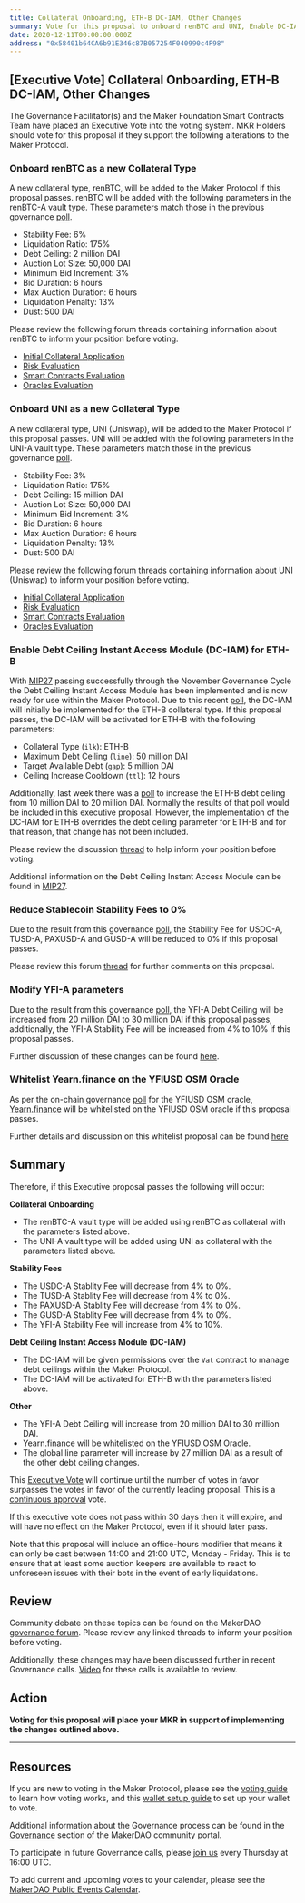 ```yaml
---
title: Collateral Onboarding, ETH-B DC-IAM, Other Changes
summary: Vote for this proposal to onboard renBTC and UNI, Enable DC-IAM for ETH-B, Reduce Stablecoin SFs to 0%, Modify YFI-A parameters, and whitelist Yearn.finance...
date: 2020-12-11T00:00:00.000Z
address: "0x58401b64CA6b91E346c87B057254F040990c4F98"
---
```

## [Executive Vote] Collateral Onboarding, ETH-B DC-IAM, Other Changes

The Governance Facilitator(s) and the Maker Foundation Smart Contracts Team have placed an Executive Vote into the voting system. MKR Holders should vote for this proposal if they support the following alterations to the Maker Protocol.

### Onboard renBTC as a new Collateral Type

A new collateral type, renBTC, will be added to the Maker Protocol if this proposal passes. renBTC will be added with the following parameters in the renBTC-A vault type. These parameters match those in the previous governance [poll](https://vote.makerdao.com/polling/QmNnd9ty#poll-detail).

* Stability Fee: 6%
* Liquidation Ratio: 175%
* Debt Ceiling: 2 million DAI
* Auction Lot Size: 50,000 DAI
* Minimum Bid Increment: 3%
* Bid Duration: 6 hours
* Max Auction Duration: 6 hours
* Liquidation Penalty: 13%
* Dust: 500 DAI

Please review the following forum threads containing information about renBTC to inform your position before voting.
* [Initial Collateral Application](https://forum.makerdao.com/t/renbtc-mip6-collateral-application/2971)
* [Risk Evaluation](https://forum.makerdao.com/t/renbtc-collateral-onboarding-risk-evaluation/5095)
* [Smart Contracts Evaluation](https://forum.makerdao.com/t/renbtc-erc20-token-smart-contract-technical-assessment/5341)
* [Oracles Evaluation](https://forum.makerdao.com/t/renbtc-collateral-onboarding-oracle-assessment-mip10c3-sp17/5377)


### Onboard UNI as a new Collateral Type

A new collateral type, UNI (Uniswap), will be added to the Maker Protocol if this proposal passes. UNI will be added with the following parameters in the UNI-A vault type. These parameters match those in the previous governance [poll](https://vote.makerdao.com/polling/QmUtaREo#poll-detail).

* Stability Fee: 3%
* Liquidation Ratio: 175%
* Debt Ceiling: 15 million DAI
* Auction Lot Size: 50,000 DAI
* Minimum Bid Increment: 3%
* Bid Duration: 6 hours
* Max Auction Duration: 6 hours
* Liquidation Penalty: 13%
* Dust: 500 DAI

Please review the following forum threads containing information about UNI (Uniswap) to inform your position before voting.
* [Initial Collateral Application](https://forum.makerdao.com/t/uni-mip6-collateral-onboarding-application/4433)
* [Risk Evaluation](https://forum.makerdao.com/t/uni-collateral-onboarding-risk-evaluation/5348)
* [Smart Contracts Evaluation](https://forum.makerdao.com/t/uni-erc20-token-smart-contract-domain-community-assessment/5347)
* [Oracles Evaluation](https://forum.makerdao.com/t/uni-collateral-onboarding-oracle-assessment-mip10c3-sp15/5375)

### Enable Debt Ceiling Instant Access Module (DC-IAM) for ETH-B

With [MIP27](https://forum.makerdao.com/t/mip27-debt-ceiling-instant-access-module/4625) passing successfully through the November Governance Cycle the Debt Ceiling Instant Access Module has been implemented and is now ready for use within the Maker Protocol. Due to this recent [poll](https://vote.makerdao.com/polling/QmSD43Jk?network=mainnet#poll-detail), the DC-IAM will initially be implemented for the ETH-B collateral type. If this proposal passes, the DC-IAM will be activated for ETH-B with the following parameters:

* Collateral Type (`ilk`): ETH-B
* Maximum Debt Ceiling (`line`): 50 million DAI
* Target Available Debt (`gap`): 5 million DAI
* Ceiling Increase Cooldown (`ttl`): 12 hours

Additionally, last week there was a [poll](https://vote.makerdao.com/polling/QmXDZLbs?network=mainnet) to increase the ETH-B debt ceiling from 10 million DAI to 20 million DAI. Normally the results of that poll would be included in this executive proposal. However, the implementation of the DC-IAM for ETH-B overrides the debt ceiling parameter for ETH-B and for that reason, that change has not been included.

Please review the discussion [thread](https://forum.makerdao.com/t/eth-b-dc-iam-initial-parameters/5512) to help inform your position before voting.

Additional information on the Debt Ceiling Instant Access Module can be found in [MIP27](https://forum.makerdao.com/t/mip27-debt-ceiling-instant-access-module/4625).

### Reduce Stablecoin Stability Fees to 0%

Due to the result from this governance [poll](https://vote.makerdao.com/polling/QmeWnmyC?network=mainnet#poll-detail), the Stability Fee for USDC-A, TUSD-A, PAXUSD-A and GUSD-A will be reduced to 0% if this proposal passes.

Please review this forum [thread](https://forum.makerdao.com/t/on-chain-poll-stablecoin-vaults-fee-adjustment-7th-dec-2020/5414) for further comments on this proposal.

### Modify YFI-A parameters

Due to the result from this governance [poll](https://vote.makerdao.com/polling/QmWn8Tmt?network=mainnet#poll-detail), the YFI-A Debt Ceiling will be increased from 20 million DAI to 30 million DAI if this proposal passes, additionally, the YFI-A Stability Fee will be increased from 4% to 10% if this proposal passes.

Further discussion of these changes can be found [here](https://forum.makerdao.com/t/signal-request-yfi-vault-options/5425).

### Whitelist Yearn.finance on the YFIUSD OSM Oracle

As per the on-chain governance [poll](https://vote.makerdao.com/polling/Qmbutya7#vote-breakdown) for the YFIUSD OSM oracle, [Yearn.finance](https://yearn.finance/) will be whitelisted on the YFIUSD OSM oracle if this proposal passes.

Further details and discussion on this whitelist proposal can be found [here](https://forum.makerdao.com/t/mip10c9-sp14-subproposal-to-whitelist-yearn-finance-on-yfiusd-oracle/5228)

## Summary

Therefore, if this Executive proposal passes the following will occur:

**Collateral Onboarding**
* The renBTC-A vault type will be added using renBTC as collateral with the parameters listed above.
* The UNI-A vault type will be added using UNI as collateral with the parameters listed above.

**Stability Fees**
* The USDC-A Stablity Fee will decrease from 4% to 0%.
* The TUSD-A Stablity Fee will decrease from 4% to 0%.
* The PAXUSD-A Stablity Fee will decrease from 4% to 0%.
* The GUSD-A Stablity Fee will decrease from 4% to 0%.
* The YFI-A Stability Fee will increase from 4% to 10%.

**Debt Ceiling Instant Access Module (DC-IAM)**
* The DC-IAM will be given permissions over the `Vat` contract to manage debt ceilings within the Maker Protocol.
* The DC-IAM will be activated for ETH-B with the parameters listed above.

**Other**
* The YFI-A Debt Ceiling will increase from 20 million DAI to 30 million DAI.
* Yearn.finance will be whitelisted on the YFIUSD OSM Oracle.
* The global line parameter will increase by 27 million DAI as a result of the other debt ceiling changes.

This [Executive Vote](https://community-development.makerdao.com/en/learn/governance/on-chain-gov) will continue until the number of votes in favor surpasses the votes in favor of the currently leading proposal. This is a [continuous approval](https://community-development.makerdao.com/en/learn/governance/how-voting-works) vote. 

If this executive vote does not pass within 30 days then it will expire, and will have no effect on the Maker Protocol, even if it should later pass. 

Note that this proposal will include an office-hours modifier that means it can only be cast between 14:00 and 21:00 UTC, Monday - Friday. This is to ensure that at least some auction keepers are available to react to unforeseen issues with their bots in the event of early liquidations.

## Review

Community debate on these topics can be found on the MakerDAO [governance forum](https://forum.makerdao.com/). Please review any linked threads to inform your position before voting.

Additionally, these changes may have been discussed further in recent Governance calls. [Video](https://www.youtube.com/playlist?list=PLLzkWCj8ywWNq5-90-Id6VPSsrk4OWVan) for these calls is available to review.

## Action

**Voting for this proposal will place your MKR in support of implementing the changes outlined above.**

---

## Resources

If you are new to voting in the Maker Protocol, please see the [voting guide](https://community-development.makerdao.com/en/learn/governance/how-voting-works/) to learn how voting works, and this [wallet setup guide](https://community-development.makerdao.com/en/learn/governance/voting-setup/) to set up your wallet to vote.

Additional information about the Governance process can be found in the [Governance](https://community-development.makerdao.com/en/learn/governance) section of the MakerDAO community portal.

To participate in future Governance calls, please [join us](https://github.com/makerdao/community/tree/master/governance/governance-and-risk-meetings) every Thursday at 16:00 UTC.

To add current and upcoming votes to your calendar, please see the [MakerDAO Public Events Calendar](https://calendar.google.com/calendar/embed?src=makerdao.com_3efhm2ghipksegl009ktniomdk%40group.calendar.google.com&amp;ctz=UTC&amp;mode=week&amp;showCalendars=0&amp;showPrint=0).